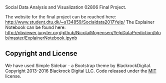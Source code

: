 Social Data Analysis and Visualization 02806 Final Project.

The website for the final project can be reached here: http://www.student.dtu.dk/~s134859/Socialdata2017Yelp/
The Explainer Notebook can be found here: http://nbviewer.jupyter.org/github/NicolaiMogensen/YelpDataPrediction/blob/master/ExplainerNotebook.ipynb



## Copyright and License
We have used Simple Sidebar - a Bootstrap theme by BlackrockDigital.
Copyright 2013-2016 Blackrock Digital LLC. Code released under the [MIT](https://github.com/BlackrockDigital/startbootstrap-simple-sidebar/blob/gh-pages/LICENSE) license.
